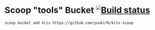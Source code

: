 # Scoop "tools" Bucket [![Build status](https://ci.appveyor.com/api/projects/status/1h6398cldkv2wisv?svg=true)](https://ci.appveyor.com/project/yuuki76/darkris-scoop)

`scoop bucket add kris https://github.com/yuuki76/kris-scoop`
